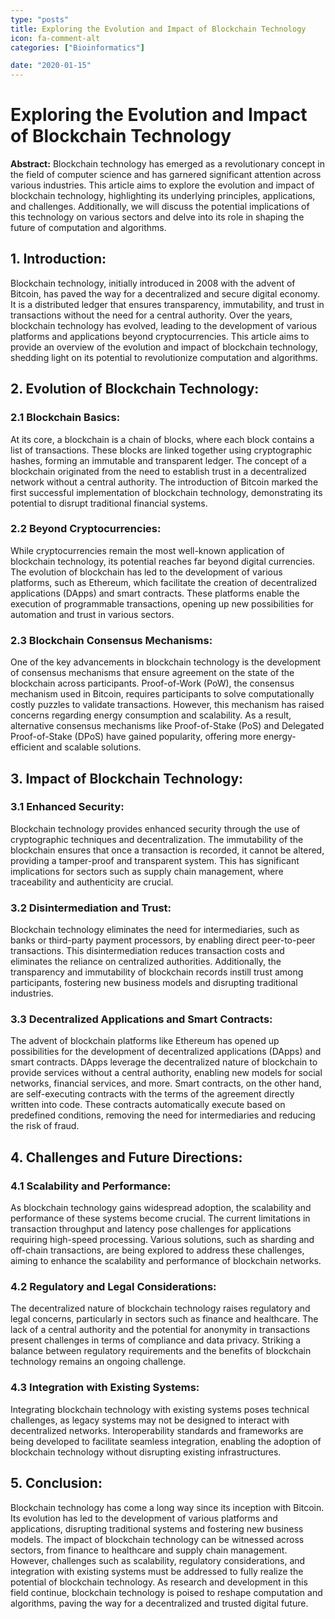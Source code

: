 ```yaml
---
type: "posts"
title: Exploring the Evolution and Impact of Blockchain Technology
icon: fa-comment-alt
categories: ["Bioinformatics"]

date: "2020-01-15"
---
```




# Exploring the Evolution and Impact of Blockchain Technology

**Abstract:**
Blockchain technology has emerged as a revolutionary concept in the field of computer science and has garnered significant attention across various industries. This article aims to explore the evolution and impact of blockchain technology, highlighting its underlying principles, applications, and challenges. Additionally, we will discuss the potential implications of this technology on various sectors and delve into its role in shaping the future of computation and algorithms.

## 1. Introduction:
Blockchain technology, initially introduced in 2008 with the advent of Bitcoin, has paved the way for a decentralized and secure digital economy. It is a distributed ledger that ensures transparency, immutability, and trust in transactions without the need for a central authority. Over the years, blockchain technology has evolved, leading to the development of various platforms and applications beyond cryptocurrencies. This article aims to provide an overview of the evolution and impact of blockchain technology, shedding light on its potential to revolutionize computation and algorithms.

## 2. Evolution of Blockchain Technology:
### 2.1 Blockchain Basics:
At its core, a blockchain is a chain of blocks, where each block contains a list of transactions. These blocks are linked together using cryptographic hashes, forming an immutable and transparent ledger. The concept of a blockchain originated from the need to establish trust in a decentralized network without a central authority. The introduction of Bitcoin marked the first successful implementation of blockchain technology, demonstrating its potential to disrupt traditional financial systems.

### 2.2 Beyond Cryptocurrencies:
While cryptocurrencies remain the most well-known application of blockchain technology, its potential reaches far beyond digital currencies. The evolution of blockchain has led to the development of various platforms, such as Ethereum, which facilitate the creation of decentralized applications (DApps) and smart contracts. These platforms enable the execution of programmable transactions, opening up new possibilities for automation and trust in various sectors.

### 2.3 Blockchain Consensus Mechanisms:
One of the key advancements in blockchain technology is the development of consensus mechanisms that ensure agreement on the state of the blockchain across participants. Proof-of-Work (PoW), the consensus mechanism used in Bitcoin, requires participants to solve computationally costly puzzles to validate transactions. However, this mechanism has raised concerns regarding energy consumption and scalability. As a result, alternative consensus mechanisms like Proof-of-Stake (PoS) and Delegated Proof-of-Stake (DPoS) have gained popularity, offering more energy-efficient and scalable solutions.

## 3. Impact of Blockchain Technology:
### 3.1 Enhanced Security:
Blockchain technology provides enhanced security through the use of cryptographic techniques and decentralization. The immutability of the blockchain ensures that once a transaction is recorded, it cannot be altered, providing a tamper-proof and transparent system. This has significant implications for sectors such as supply chain management, where traceability and authenticity are crucial.

### 3.2 Disintermediation and Trust:
Blockchain technology eliminates the need for intermediaries, such as banks or third-party payment processors, by enabling direct peer-to-peer transactions. This disintermediation reduces transaction costs and eliminates the reliance on centralized authorities. Additionally, the transparency and immutability of blockchain records instill trust among participants, fostering new business models and disrupting traditional industries.

### 3.3 Decentralized Applications and Smart Contracts:
The advent of blockchain platforms like Ethereum has opened up possibilities for the development of decentralized applications (DApps) and smart contracts. DApps leverage the decentralized nature of blockchain to provide services without a central authority, enabling new models for social networks, financial services, and more. Smart contracts, on the other hand, are self-executing contracts with the terms of the agreement directly written into code. These contracts automatically execute based on predefined conditions, removing the need for intermediaries and reducing the risk of fraud.

## 4. Challenges and Future Directions:
### 4.1 Scalability and Performance:
As blockchain technology gains widespread adoption, the scalability and performance of these systems become crucial. The current limitations in transaction throughput and latency pose challenges for applications requiring high-speed processing. Various solutions, such as sharding and off-chain transactions, are being explored to address these challenges, aiming to enhance the scalability and performance of blockchain networks.

### 4.2 Regulatory and Legal Considerations:
The decentralized nature of blockchain technology raises regulatory and legal concerns, particularly in sectors such as finance and healthcare. The lack of a central authority and the potential for anonymity in transactions present challenges in terms of compliance and data privacy. Striking a balance between regulatory requirements and the benefits of blockchain technology remains an ongoing challenge.

### 4.3 Integration with Existing Systems:
Integrating blockchain technology with existing systems poses technical challenges, as legacy systems may not be designed to interact with decentralized networks. Interoperability standards and frameworks are being developed to facilitate seamless integration, enabling the adoption of blockchain technology without disrupting existing infrastructures.

## 5. Conclusion:
Blockchain technology has come a long way since its inception with Bitcoin. Its evolution has led to the development of various platforms and applications, disrupting traditional systems and fostering new business models. The impact of blockchain technology can be witnessed across sectors, from finance to healthcare and supply chain management. However, challenges such as scalability, regulatory considerations, and integration with existing systems must be addressed to fully realize the potential of blockchain technology. As research and development in this field continue, blockchain technology is poised to reshape computation and algorithms, paving the way for a decentralized and trusted digital future.